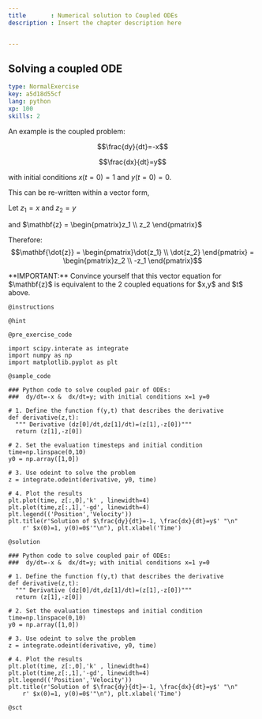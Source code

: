 ```yaml
---
title       : Numerical solution to Coupled ODEs
description : Insert the chapter description here


---
```

## Solving a coupled ODE

```yaml
type: NormalExercise
key: a5d18d55cf
lang: python
xp: 100
skills: 2
```
 An example is the coupled problem:
  
  $$\frac{dy}{dt}=-x$$
  
  $$\frac{dx}{dt}=y$$

with initial conditions $x(t=0)=1 \mbox{ and } y(t=0)=0$.  

This can be re-written within a vector form, 

Let $z_1 = x$ and $z_2=y$

and $\mathbf{z} =  \begin{pmatrix}z_1 \\ z_2  \end{pmatrix}$

Therefore:
  $$\mathbf{\dot{z}} =  \begin{pmatrix}\dot{z_1} \\ \dot{z_2}  \end{pmatrix} =  \begin{pmatrix}z_2 \\ -z_1 \end{pmatrix}$$

<div class="alert alert-block alert-info"> **IMPORTANT:** Convince yourself that this vector equation for $\mathbf{z}$ is equivalent to the 2 coupled equations for $x,y$ and $t$ above.
</div>

`@instructions`

`@hint`

`@pre_exercise_code`
```{python}
import scipy.interate as integrate
import numpy as np
import matplotlib.pyplot as plt
```

`@sample_code`
```{python}
### Python code to solve coupled pair of ODEs:
###  dy/dt=-x &  dx/dt=y; with initial conditions x=1 y=0

# 1. Define the function f(y,t) that describes the derivative
def derivative(z,t):
  """ Derivative (dz[0]/dt,dz[1]/dt)=(z[1],-z[0])"""
  return (z[1],-z[0])

# 2. Set the evaluation timesteps and initial condition
time=np.linspace(0,10)
y0 = np.array([1,0])

# 3. Use odeint to solve the problem
z = integrate.odeint(derivative, y0, time) 

# 4. Plot the results
plt.plot(time, z[:,0],'k' , linewidth=4)
plt.plot(time,z[:,1],'-gd', linewidth=4)
plt.legend(('Position','Velocity'))
plt.title(r'Solution of $\frac{dy}{dt}=-1, \frac{dx}{dt}=y$' "\n"
    r' $x(0)=1, y(0)=0$'"\n"), plt.xlabel('Time')
```

`@solution`
```{python}
### Python code to solve coupled pair of ODEs:
###  dy/dt=-x &  dx/dt=y; with initial conditions x=1 y=0

# 1. Define the function f(y,t) that describes the derivative
def derivative(z,t):
  """ Derivative (dz[0]/dt,dz[1]/dt)=(z[1],-z[0])"""
  return (z[1],-z[0])

# 2. Set the evaluation timesteps and initial condition
time=np.linspace(0,10)
y0 = np.array([1,0])

# 3. Use odeint to solve the problem
z = integrate.odeint(derivative, y0, time) 

# 4. Plot the results
plt.plot(time, z[:,0],'k' , linewidth=4)
plt.plot(time,z[:,1],'-gd', linewidth=4)
plt.legend(('Position','Velocity'))
plt.title(r'Solution of $\frac{dy}{dt}=-1, \frac{dx}{dt}=y$' "\n"
    r' $x(0)=1, y(0)=0$'"\n"), plt.xlabel('Time')
```

`@sct`
```{python}

```
